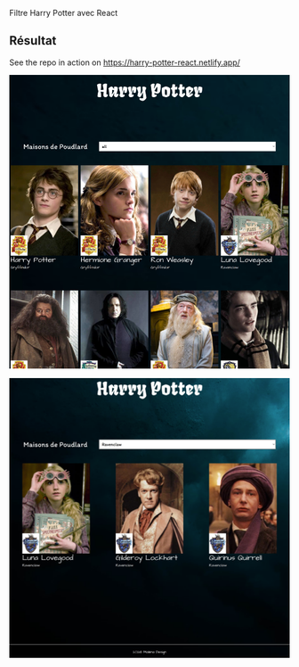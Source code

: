 Filtre Harry Potter avec React

## Résultat

See the repo in action on https://harry-potter-react.netlify.app/

![résultat](public/screenshot.png)



![résultat](public/screenshot-2.png)
